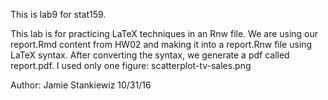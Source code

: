 This is lab9 for stat159.

This lab is for practicing LaTeX techniques in an Rnw file.  We are using our report.Rmd content from HW02 and making it into a report.Rnw file using LaTeX syntax.  After converting the syntax, we generate a pdf called report.pdf.  I used only one figure: scatterplot-tv-sales.png	

Author: Jamie Stankiewiz
10/31/16
